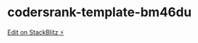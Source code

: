 # codersrank-template-bm46du

[Edit on StackBlitz ⚡️](https://stackblitz.com/edit/codersrank-template-bm46du)